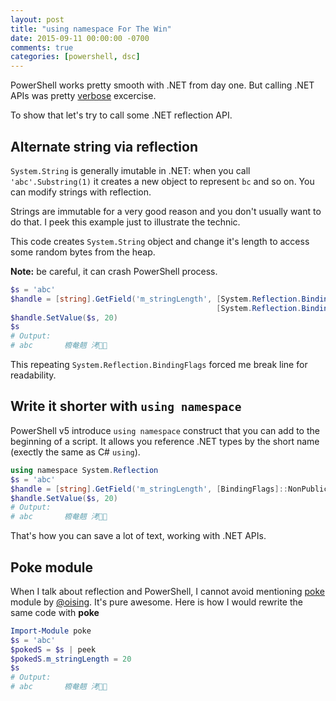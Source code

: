 ```yaml
---
layout: post
title: "using namespace For The Win"
date: 2015-09-11 00:00:00 -0700
comments: true
categories: [powershell, dsc]
---
```


PowerShell works pretty smooth with .NET from day one. 
But calling .NET APIs was pretty [verbose](http://serverfault.com/questions/74744/using-namespaces-in-powershell) excercise.

To show that let's try to call some .NET reflection API.

## Alternate string via reflection

`System.String` is generally imutable in .NET:
when you call `'abc'.Substring(1)` it creates a new object to represent `bc` and so on.
You can modify strings with reflection.

Strings are immutable for a very good reason and you don't usually want to do that.
I peek this example just to illustrate the technic.

This code creates `System.String` object and change it's length to access some random bytes from the heap.

**Note:** be careful, it can crash PowerShell process.

~~~powershell
$s = 'abc'
$handle = [string].GetField('m_stringLength', [System.Reflection.BindingFlags]::NonPublic -bor ` 
                                              [System.Reflection.BindingFlags]::Instance)
$handle.SetValue($s, 20)
$s
# Output:
# abc       櫠奙翹 洘 
~~~

This repeating `System.Reflection.BindingFlags` forced me break line for readability.

## Write it shorter with `using namespace`

PowerShell v5 introduce `using namespace` construct that you can add to the beginning of a script.
It allows you reference .NET types by the short name (exectly the same as C# `using`).

~~~powershell
using namespace System.Reflection
$s = 'abc'
$handle = [string].GetField('m_stringLength', [BindingFlags]::NonPublic -bor [BindingFlags]::Instance)
$handle.SetValue($s, 20)
# Output:
# abc       櫠奙翹 洘 
~~~

That's how you can save a lot of text, working with .NET APIs.

## Poke module

When I talk about reflection and PowerShell, I cannot avoid mentioning [poke](https://github.com/oising/poke) module by [@oising](https://github.com/oising).
It's pure awesome.
Here is how I would rewrite the same code with **poke**

~~~powershell
Import-Module poke
$s = 'abc'
$pokedS = $s | peek
$pokedS.m_stringLength = 20
$s
# Output:
# abc       櫠奙翹 洘 
~~~


